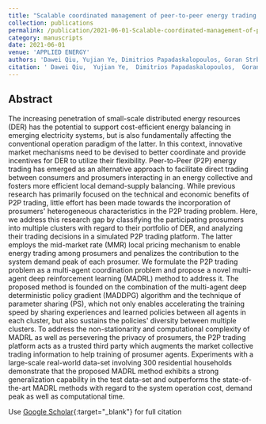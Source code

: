 ```yaml
---
title: "Scalable coordinated management of peer-to-peer energy trading: A multi-cluster deep reinforcement learning approach"
collection: publications
permalink: /publication/2021-06-01-Scalable-coordinated-management-of-peer-to-peer-energy-trading-A-multi-cluster-deep-reinforcement-learning-approach
category: manuscripts
date: 2021-06-01
venue: 'APPLIED ENERGY'
authors: 'Dawei Qiu, Yujian Ye, Dimitrios Papadaskalopoulos, Goran Strbac'
citation: ' Dawei Qiu,  Yujian Ye,  Dimitrios Papadaskalopoulos,  Goran Strbac, &quot;Scalable coordinated management of peer-to-peer energy trading: A multi-cluster deep reinforcement learning approach.&quot; APPLIED ENERGY, 2021.'
---
```


## Abstract

The increasing penetration of small-scale distributed energy resources (DER) has the potential to support cost-efficient energy balancing in emerging electricity systems, but is also fundamentally affecting the conventional operation paradigm of the latter. In this context, innovative market mechanisms need to be devised to better coordinate and provide incentives for DER to utilize their flexibility. Peer-to-Peer (P2P) energy trading has emerged as an alternative approach to facilitate direct trading between consumers and prosumers interacting in an energy collective and fosters more efficient local demand-supply balancing. While previous research has primarily focused on the technical and economic benefits of P2P trading, little effort has been made towards the incorporation of prosumers&apos; heterogeneous characteristics in the P2P trading problem. Here, we address this research gap by classifying the participating prosumers into multiple clusters with regard to their portfolio of DER, and analyzing their trading decisions in a simulated P2P trading platform. The latter employs the mid-market rate (MMR) local pricing mechanism to enable energy trading among prosumers and penalizes the contribution to the system demand peak of each prosumer. We formulate the P2P trading problem as a multi-agent coordination problem and propose a novel multi-agent deep reinforcement learning (MADRL) method to address it. The proposed method is founded on the combination of the multi-agent deep deterministic policy gradient (MADDPG) algorithm and the technique of parameter sharing (PS), which not only enables accelerating the training speed by sharing experiences and learned policies between all agents in each cluster, but also sustains the policies&apos; diversity between multiple clusters. To address the non-stationarity and computational complexity of MADRL as well as persevering the privacy of prosumers, the P2P trading platform acts as a trusted third party which augments the market collective trading information to help training of prosumer agents. Experiments with a large-scale real-world data-set involving 300 residential households demonstrate that the proposed MADRL method exhibits a strong generalization capability in the test data-set and outperforms the state-of-the-art MADRL methods with regard to the system operation cost, demand peak as well as computational time.

Use [Google Scholar](https://scholar.google.com/scholar?q=Scalable+coordinated+management+of+peer+to+peer+energy+trading:+A+multi+cluster+deep+reinforcement+learning+approach){:target="_blank"} for full citation